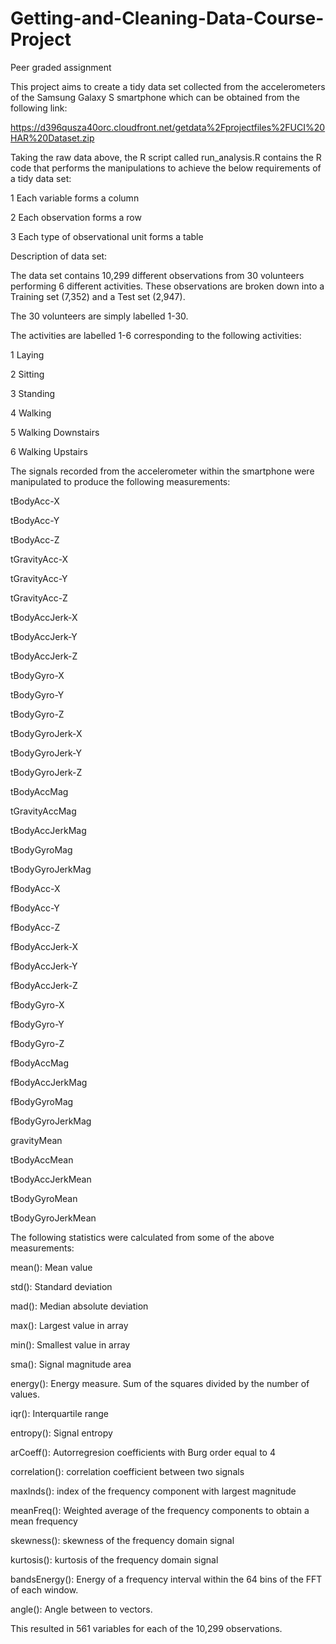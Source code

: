 # Getting-and-Cleaning-Data-Course-Project
Peer graded assignment

This project aims to create a tidy data set collected from the accelerometers of the Samsung Galaxy S smartphone which can be obtained from the following link:

https://d396qusza40orc.cloudfront.net/getdata%2Fprojectfiles%2FUCI%20HAR%20Dataset.zip

Taking the raw data above, the R script called run_analysis.R contains the R code that performs the manipulations to achieve the below requirements of a tidy data set:

1 Each variable forms a column

2 Each observation forms a row

3 Each type of observational unit forms a table

Description of data set:

The data set contains 10,299 different observations from 30 volunteers performing 6 different activities. These observations are broken down into a Training set (7,352) and a Test set (2,947).

The 30 volunteers are simply labelled 1-30.

The activities are labelled 1-6 corresponding to the following activities:

1 Laying

2 Sitting

3 Standing

4 Walking

5 Walking Downstairs

6 Walking Upstairs

The signals recorded from the accelerometer within the smartphone were manipulated to produce the following measurements:

tBodyAcc-X

tBodyAcc-Y

tBodyAcc-Z

tGravityAcc-X

tGravityAcc-Y

tGravityAcc-Z

tBodyAccJerk-X

tBodyAccJerk-Y

tBodyAccJerk-Z

tBodyGyro-X

tBodyGyro-Y

tBodyGyro-Z

tBodyGyroJerk-X

tBodyGyroJerk-Y

tBodyGyroJerk-Z

tBodyAccMag

tGravityAccMag

tBodyAccJerkMag

tBodyGyroMag

tBodyGyroJerkMag

fBodyAcc-X

fBodyAcc-Y

fBodyAcc-Z

fBodyAccJerk-X

fBodyAccJerk-Y

fBodyAccJerk-Z

fBodyGyro-X

fBodyGyro-Y

fBodyGyro-Z

fBodyAccMag

fBodyAccJerkMag

fBodyGyroMag

fBodyGyroJerkMag

gravityMean

tBodyAccMean

tBodyAccJerkMean

tBodyGyroMean

tBodyGyroJerkMean

The following statistics were calculated from some of the above measurements:

mean(): Mean value

std(): Standard deviation

mad(): Median absolute deviation

max(): Largest value in array

min(): Smallest value in array

sma(): Signal magnitude area

energy(): Energy measure. Sum of the squares divided by the number of values.

iqr(): Interquartile range

entropy(): Signal entropy

arCoeff(): Autorregresion coefficients with Burg order equal to 4

correlation(): correlation coefficient between two signals

maxInds(): index of the frequency component with largest magnitude

meanFreq(): Weighted average of the frequency components to obtain a mean frequency

skewness(): skewness of the frequency domain signal

kurtosis(): kurtosis of the frequency domain signal

bandsEnergy(): Energy of a frequency interval within the 64 bins of the FFT of each window.

angle(): Angle between to vectors.

This resulted in 561 variables for each of the 10,299 observations.

